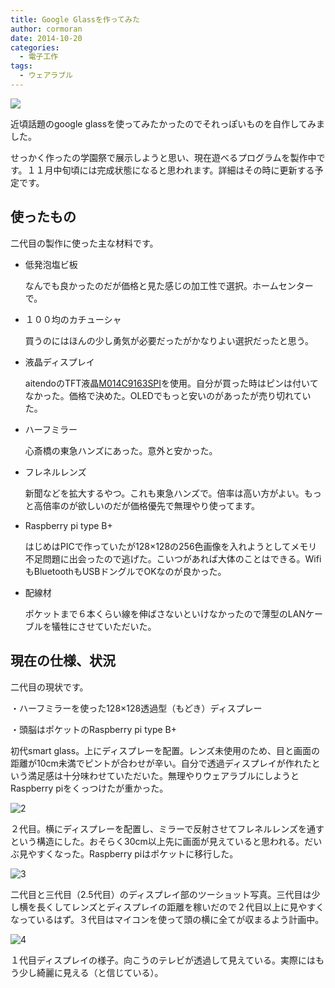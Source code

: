 ```yaml
---
title: Google Glassを作ってみた
author: cormoran
date: 2014-10-20
categories:
  - 電子工作
tags:
  - ウェアラブル
---
```


![](/img/2014/10/glass_2nd.jpg)

近頃話題のgoogle glassを使ってみたかったのでそれっぽいものを自作してみました。

<!--more-->


せっかく作ったの学園祭で展示しようと思い、現在遊べるプログラムを製作中です。１１月中旬頃には完成状態になると思われます。詳細はその時に更新する予定です。



## 使ったもの

二代目の製作に使った主な材料です。

  * 低発泡塩ビ板

    なんでも良かったのだが価格と見た感じの加工性で選択。ホームセンターで。
  * １００均のカチューシャ

    買うのにはほんの少し勇気が必要だったがかなりよい選択だったと思う。
  * 液晶ディスプレイ

    aitendoのTFT液晶<a href="http://www.aitendo.com/product/3857" target="_blank">M014C9163SPI</a>を使用。自分が買った時はピンは付いてなかった。価格で決めた。OLEDでもっと安いのがあったが売り切れていた。
  * ハーフミラー

    心斎橋の東急ハンズにあった。意外と安かった。
  * フレネルレンズ

    新聞などを拡大するやつ。これも東急ハンズで。倍率は高い方がよい。もっと高倍率のが欲しいのだが価格優先で無理やり使ってます。
  * Raspberry pi type B+

    はじめはPICで作っていたが128&#215;128の256色画像を入れようとしてメモリ不足問題に出会ったので逃げた。こいつがあれば大体のことはできる。WifiもBluetoothもUSBドングルでOKなのが良かった。
  * 配線材

    ポケットまで６本くらい線を伸ばさないといけなかったので薄型のLANケーブルを犠牲にさせていただいた。

## 現在の仕様、状況

二代目の現状です。

・ハーフミラーを使った128&#215;128透過型（もどき）ディスプレー

・頭脳はポケットのRaspberry pi type B+



初代smart glass。上にディスプレーを配置。レンズ未使用のため、目と画面の距離が10cm未満でピントが合わせが辛い。自分で透過ディスプレイが作れたという満足感は十分味わせていただいた。無理やりウェアラブルにしようとRaspberry piをくっつけたが重かった。

![2]


２代目。横にディスプレーを配置し、ミラーで反射させてフレネルレンズを通すという構造にした。おそらく30cm以上先に画面が見えていると思われる。だいぶ見やすくなった。Raspberry piはポケットに移行した。

![3]

二代目と三代目（2.5代目）のディスプレイ部のツーショット写真。三代目は少し横を長くしてレンズとディスプレイの距離を稼いだので２代目以上に見やすくなっているはず。３代目はマイコンを使って頭の横に全てが収まるよう計画中。



![4]

１代目ディスプレイの様子。向こうのテレビが透過して見えている。実際にはもう少し綺麗に見える（と信じている）。

 [2]: /img/2014/10/glass_1st.jpg
 [3]: /img/2014/10/glass_2nd_3rd.jpg
 [4]: /img/2014/10/glass_1st_disp.jpg
